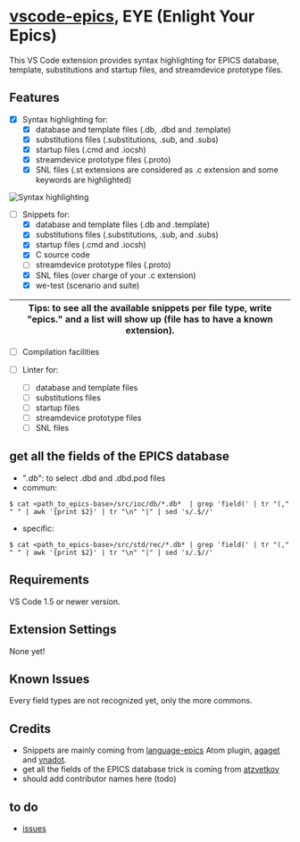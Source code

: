 # [vscode-epics](https://marketplace.visualstudio.com/items?itemName=nsd.vscode-epics), EYE (Enlight Your Epics)

This VS Code extension provides syntax highlighting for EPICS database, template, substitutions and startup files, and streamdevice prototype files.

## Features

- [x] Syntax highlighting for:
  - [x] database and template files (.db, .dbd and .template)
  - [x] substitutions files (.substitutions, .sub, and .subs)
  - [x] startup files (.cmd and .iocsh)
  - [x] streamdevice prototype files (.proto)
  - [x] SNL files (.st extensions are considered as .c extension and some keywords are highlighted)

![Syntax highlighting](./images/vscode_epics.gif)

- [ ] Snippets for:
  - [x] database and template files (.db and .template)
  - [x] substitutions files (.substitutions, .sub, and .subs)
  - [x] startup files (.cmd and .iocsh)
  - [x] C source code
  - [ ] streamdevice prototype files (.proto)
  - [x] SNL files (over charge of your .c extension)
  - [x] we-test (scenario and suite)

| Tips: to see all the available snippets per file type, write "epics." and a list will show up (file has to have a known extension). |
| --- |

- [ ] Compilation facilities

- [ ] Linter for:
  - [ ] database and template files
  - [ ] substitutions files
  - [ ] startup files
  - [ ] streamdevice prototype files
  - [ ] SNL files

## get all the fields of the EPICS database

- "*.db*": to select .dbd and .dbd.pod files
- commun: 
```
$ cat <path_to_epics-base>/src/ioc/db/*.db*  | grep 'field(' | tr "(," " " | awk '{print $2}' | tr "\n" "|" | sed 's/.$//'
```
- specific:
```
$ cat <path_to_epics-base>/src/std/rec/*.db* | grep 'field(' | tr "(," " " | awk '{print $2}' | tr "\n" "|" | sed 's/.$//'
```

## Requirements

VS Code 1.5 or newer version.

## Extension Settings

None yet!

## Known Issues

Every field types are not recognized yet, only the more commons.

## Credits

- Snippets are mainly coming from [language-epics](https://github.com/mmllski/language-epics) Atom plugin, [agaget](https://github.com/agaget) and [vnadot](https://github.com/vnadot).
- get all the fields of the EPICS database trick is coming from [atzvetkov](https://gitlab.com/stephane.tzvetkov)
- should add contributor names here (todo)

## to do
- [issues](https://github.com/epics-extensions/vscode-epics/issues)